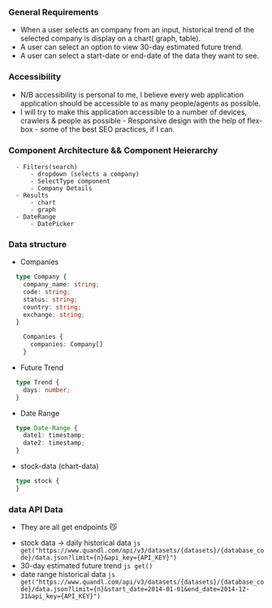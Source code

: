 ### General Requirements

  - When a user selects an company from an input<drop-down>, historical trend of the selected company is display on a
    chart( graph, table).
  - A user can select an option to view 30-day estimated future trend.
  - A user can select a start-date or end-date of the data they want to see.

### Accessibility
  - N/B accessibility is personal to me, I believe every web application application should be accessible to as many people/agents as
    possible.
  - I will try to make this application accessible to a number of devices, crawlers & people as possible
        - Responsive design with the help of flex-box
        - some of the best SEO practices, if I can.

### Component Architecture && Component Heierarchy
```
  - Filters(search)
      - dropdown (selects a company)
      - SelectType component
      - Company Details
  - Results
      - chart
      - graph
  - DateRange
      - DatePicker
```
### Data structure

* Companies
```ts
  type Company {
    company_name: string;
    code: string;
    status: string;
    country: string;
    exchange: string;
  }
```

```ts
    Companies {
      companies: Company[]
    }
```

* Future Trend
```ts
  type Trend {
    days: number;
  }
```

* Date Range
```ts
  type Date-Range {
    date1: timestamp;
    date2: timestamp;
  }
```
* stock-data (chart-data)
```ts 
  type stock {
  }
```

### data API Data

* They are all get endpoints 😼

 - stock data -> daily historical data
    `js get("https://www.quandl.com/api/v3/datasets/{datasets}/{database_code}/data.json?limit={n}&api_key={API_KEY}") `
 - 30-day estimated future trend
    `js get() `
 - date range historical data
    `js get("https://www.quandl.com/api/v3/datasets/{datasets}/{database_code}/data.json?limit={n}&start_date=2014-01-01&end_date=2014-12-31&api_key={API_KEY}")  `
